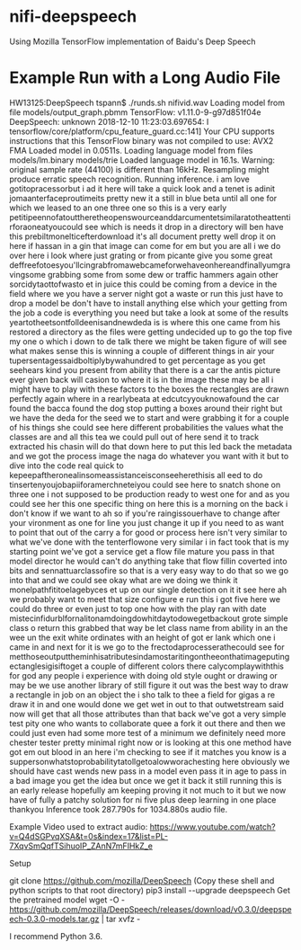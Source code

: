 # nifi-deepspeech
Using Mozilla TensorFlow implementation of Baidu's Deep Speech


# Example Run with a Long Audio File

HW13125:DeepSpeech tspann$ ./runds.sh nifivid.wav
Loading model from file models/output_graph.pbmm
TensorFlow: v1.11.0-9-g97d851f04e
DeepSpeech: unknown
2018-12-10 11:23:03.697654: I tensorflow/core/platform/cpu_feature_guard.cc:141] Your CPU supports instructions that this TensorFlow binary was not compiled to use: AVX2 FMA
Loaded model in 0.0511s.
Loading language model from files models/lm.binary models/trie
Loaded language model in 16.1s.
Warning: original sample rate (44100) is different than 16kHz. Resampling might produce erratic speech recognition.
Running inference.
i am love gotitopracessorbut i ad it here will take a quick look and a tenet is adinit jomaanterfaceproutimeits pretty new it a still in blue beta until all one for which we leased to an one three one so this is a very early petitipeennofatouttheretheopenswourceanddarcumentetsimilaratotheattentirforaoneatyoucould see which is needs it drop in a directory will ben have this prebiltmonelticefterdownload it's all document pretty well drop it on here if hassan in a gin that image can come for em but you are all i we do over here i look where just grating or from picante give you some great deffreefotoesyou'llcingrabfromawebcameforwehaveonhereandfinallyumgravingsome grabbing some from some dew or traffic hammers again other sorcidytaottofwasto et in juice this could be coming from a device in the field where we you have a server night got a waste or run this just have to drop a model be don't have to install anything else which your getting from the job a code is everything you need but take a look at some of the results yeartotheetsontfolldeenisandnewdeda is is where this one came from his restored a directory as the files were getting undecided up to go the top five my one o which i down to de talk there we might be taken figure of will see what makes sense this is winning a couple of different things in air your tupersentagessaidboltiplybywahundred to get percentage as you get seehears kind you present from ability that there is a car the antis picture ever given back will casion to where it is in the image these may be all i might have to play with these factors to the boxes the rectangles are drawn perfectly again where in a rearlybeata at edcutcyyouknowafound the car found the bacca found the dog stop putting a boxes around their right but we have the deda for the seed we to start and were grabbing it for a couple of his things she could see here different probabilities the values what the classes are and all this tea we could pull out of here send it to track extracted his chasin will do that down here to put this led back the metadata and we got the process image the naga do whatever you want with it but to dive into the code real quick to kepeepaftheronealinsomeassistanceisconseeherethisis all eed to do tinsertenyoujobapiiforamerchneteiyou could see here to snatch shone on three one i not supposed to be production ready to west one for and as you could see her this one specific thing on here this is a morning on the back i don't know if we want to ah so if you're raingissouerhave to change after your vironment as one for line you just change it up if you need to as want to point that out of the carry a for good or process here isn't very similar to what we've done with the tenterflowone very similar i in fact took that is my starting point we've got a service get a flow file mature you pass in that model director he would can't do anything take that flow fillin coverted into bits and sennattuarclassofire so that is a very easy way to do that so we go into that and we could see okay what are we doing we think it monelpathfititoelagebyces et up on our single detection on it it see here ah we probably want to meet that size configure e run this i got five here we could do three or even just to top one how with the play ran with date mistecinfidurblfornalitonamdoingdowhitdaytodowegetbackout grote simple class o return this grabbed that way be let class name from ability in an the wee un the exit white ordinates with an height of got er lank which one i came in and next for it is we go to the frectodaprocesserathecould see for metthoseoutputtheminhisatributesindamostaritingontheeonthatimageputing ectanglesigisiftoget a couple of different colors there calycomplaywiththis for god any people i experience with doing old style ought or drawing or may be we use another library of still figure it out was the best way to draw a rectangle in job on an object the i sho talk to thee a field for gigas a re draw it in and one would done we get wet in out to that outwetstream said now will get that all those attributes than that back we've got a very simple test pity one who wants to collaborate quee a fork it out there and then we could just even had some more test of a minimum we definitely need more chester tester pretty minimal right now or is looking at this one method have got em out blood in an here i'm checking to see if it matches you know is a suppersonwhatstoprobabilitytatollgetoalowworachesting here obviously we should have cast wends new pass in a model even pass it in age to pass in a bad image you get the idea but once we get it back it still running this is an early release hopefully am keeping proving it not much to it but we now have of fully a patchy solution for ni five plus deep learning in one place thankyou
Inference took 287.790s for 1034.880s audio file.


Example Video used to extract audio:   https://www.youtube.com/watch?v=Q4dSGPvqXSA&t=0s&index=17&list=PL-7XqvSmQqfTSihuoIP_ZAnN7mFIHkZ_e


Setup

git clone https://github.com/mozilla/DeepSpeech
(Copy these shell and python scripts to that root directory)
pip3 install --upgrade deepspeech
Get the pretrained model 
wget -O - https://github.com/mozilla/DeepSpeech/releases/download/v0.3.0/deepspeech-0.3.0-models.tar.gz | tar xvfz -

I recommend Python 3.6.

